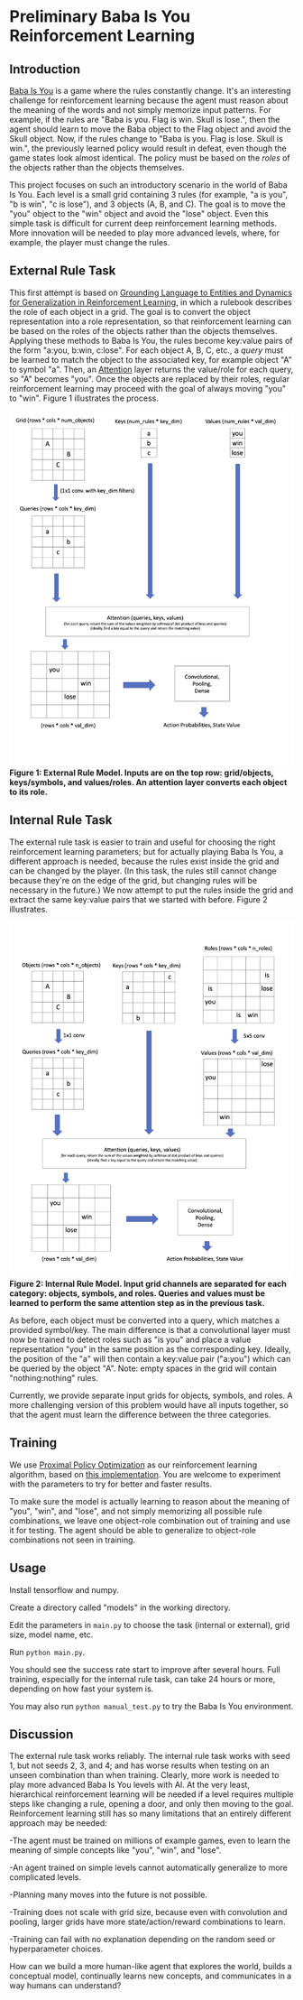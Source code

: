 # Preliminary Baba Is You Reinforcement Learning

## Introduction

[Baba Is You](https://store.steampowered.com/app/736260/Baba_Is_You/) is a game where the rules constantly change. It's an interesting challenge for reinforcement learning because the agent must reason about the meaning of the words and not simply memorize input patterns. For example, if the rules are "Baba is you. Flag is win. Skull is lose.", then the agent should learn to move the Baba object to the Flag object and avoid the Skull object. Now, if the rules change to "Baba is you. Flag is lose. Skull is win.", the previously learned policy would result in defeat, even though the game states look almost identical. The policy must be based on the *roles* of the objects rather than the objects themselves.

This project focuses on such an introductory scenario in the world of Baba Is You. Each level is a small grid containing 3 rules (for example, "a is you", "b is win", "c is lose"), and 3 objects (A, B, and C). The goal is to move the "you" object to the "win" object and avoid the "lose" object. Even this simple task is difficult for current deep reinforcement learning methods. More innovation will be needed to play more advanced levels, where, for example, the player must change the rules.

## External Rule Task

This first attempt is based on [Grounding Language to Entities and Dynamics for Generalization in Reinforcement Learning](https://proceedings.mlr.press/v139/hanjie21a.html), in which a rulebook describes the role of each object in a grid. The goal is to convert the object representation into a role representation, so that reinforcement learning can be based on the roles of the objects rather than the objects themselves. Applying these methods to Baba Is You, the rules become key:value pairs of the form "a:you, b:win, c:lose". For each object A, B, C, etc., a *query* must be learned to match the object to the associated key, for example object "A" to symbol "a". Then, an [Attention](https://proceedings.neurips.cc/paper/2017/hash/3f5ee243547dee91fbd053c1c4a845aa-Abstract.html) layer returns the value/role for each query, so "A" becomes "you". Once the objects are replaced by their roles, regular reinforcement learning may proceed with the goal of always moving "you" to "win". Figure 1 illustrates the process.

![External Rule Model](https://github.com/uvulab/baba_rl_intro/blob/main/external.png)
**Figure 1: External Rule Model. Inputs are on the top row: grid/objects, keys/symbols, and values/roles. An attention layer converts each object to its role.**

## Internal Rule Task

The external rule task is easier to train and useful for choosing the right reinforcement learning parameters; but for actually playing Baba Is You, a different approach is needed, because the rules exist inside the grid and can be changed by the player. (In this task, the rules still cannot change because they're on the edge of the grid, but changing rules will be necessary in the future.) We now attempt to put the rules inside the grid and extract the same key:value pairs that we started with before. Figure 2 illustrates.

![Internal Rule Model](https://github.com/uvulab/baba_rl_intro/blob/main/internal.png)
**Figure 2: Internal Rule Model. Input grid channels are separated for each category: objects, symbols, and roles. Queries and values must be learned to perform the same attention step as in the previous task.**

As before, each object must be converted into a query, which matches a provided symbol/key. The main difference is that a convolutional layer must now be trained to detect roles such as "is you" and place a value representation "you" in the same position as the corresponding key. Ideally, the position of the "a" will then contain a key:value pair ("a:you") which can be queried by the object "A". Note: empty spaces in the grid will contain "nothing:nothing" rules.

Currently, we provide separate input grids for objects, symbols, and roles. A more challenging version of this problem would have all inputs together, so that the agent must learn the difference between the three categories.

## Training

We use [Proximal Policy Optimization](https://arxiv.org/abs/1707.06347) as our reinforcement learning algorithm, based on [this implementation](https://github.com/nikhilbarhate99/PPO-PyTorch). You are welcome to experiment with the parameters to try for better and faster results.

To make sure the model is actually learning to reason about the meaning of "you", "win", and "lose", and not simply memorizing all possible rule combinations, we leave one object-role combination out of training and use it for testing. The agent should be able to generalize to object-role combinations not seen in training.

## Usage

Install tensorflow and numpy.

Create a directory called "models" in the working directory.

Edit the parameters in `main.py` to choose the task (internal or external), grid size, model name, etc.

Run `python main.py`.

You should see the success rate start to improve after several hours. Full training, especially for the internal rule task, can take 24 hours or more, depending on how fast your system is.

You may also run `python manual_test.py` to try the Baba Is You environment.

## Discussion

The external rule task works reliably. The internal rule task works with seed 1, but not seeds 2, 3, and 4; and has worse results when testing on an unseen combination than when training. Clearly, more work is needed to play more advanced Baba Is You levels with AI. At the very least, hierarchical reinforcement learning will be needed if a level requires multiple steps like changing a rule, opening a door, and only then moving to the goal. Reinforcement learning still has so many limitations that an entirely different approach may be needed:

-The agent must be trained on millions of example games, even to learn the meaning of simple concepts like "you", "win", and "lose".

-An agent trained on simple levels cannot automatically generalize to more complicated levels.

-Planning many moves into the future is not possible.

-Training does not scale with grid size, because even with convolution and pooling, larger grids have more state/action/reward combinations to learn.

-Training can fail with no explanation depending on the random seed or hyperparameter choices.

How can we build a more human-like agent that explores the world, builds a conceptual model, continually learns new concepts, and communicates in a way humans can understand?
